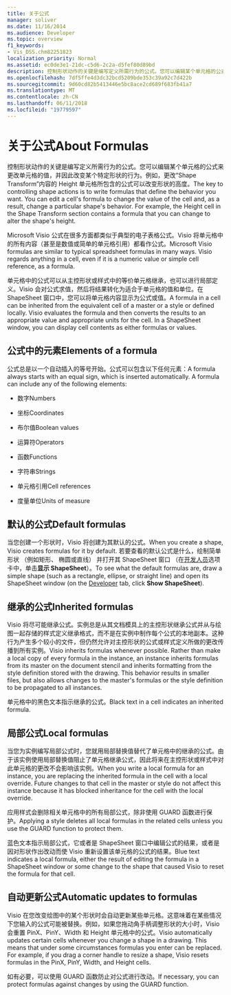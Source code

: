 ```yaml
---
title: 关于公式
manager: soliver
ms.date: 11/16/2014
ms.audience: Developer
ms.topic: overview
f1_keywords:
- Vis_DSS.chm82251823
localization_priority: Normal
ms.assetid: ec0de3e1-21dc-c5d6-2c2a-d5fef80d89bd
description: 控制形状动作的关键是编写定义所需行为的公式。您可以编辑某个单元格的公式来更改单元格的值，并因此改变某个特定形状的行为。例如，更改“Shape Transform”内容的 Height 单元格所包含的公式可以改变形状的高度。
ms.openlocfilehash: 7df5ffe4d3dc32bcd5209bde353c39a92c7d422b
ms.sourcegitcommit: 9d60cd82b5413446e5bc8ace2cd689f683fb41a7
ms.translationtype: MT
ms.contentlocale: zh-CN
ms.lasthandoff: 06/11/2018
ms.locfileid: "19779597"
---
```

# <a name="about-formulas"></a><span data-ttu-id="8e228-105">关于公式</span><span class="sxs-lookup"><span data-stu-id="8e228-105">About Formulas</span></span>

<span data-ttu-id="8e228-p102">控制形状动作的关键是编写定义所需行为的公式。您可以编辑某个单元格的公式来更改单元格的值，并因此改变某个特定形状的行为。例如，更改“Shape Transform”内容的 Height 单元格所包含的公式可以改变形状的高度。</span><span class="sxs-lookup"><span data-stu-id="8e228-p102">The key to controlling shape actions is to write formulas that define the behavior you want. You can edit a cell's formula to change the value of the cell and, as a result, change a particular shape's behavior. For example, the Height cell in the Shape Transform section contains a formula that you can change to alter the shape's height.</span></span>
  
<span data-ttu-id="8e228-p103">Microsoft Visio 公式在很多方面都类似于典型的电子表格公式。Visio 将单元格中的所有内容（甚至是数值或简单的单元格引用）都看作公式。</span><span class="sxs-lookup"><span data-stu-id="8e228-p103">Microsoft Visio formulas are similar to typical spreadsheet formulas in many ways. Visio regards anything in a cell, even if it is a numeric value or simple cell reference, as a formula.</span></span>
  
<span data-ttu-id="8e228-p104">单元格中的公式可以从主控形状或样式中的等价单元格继承，也可以进行局部定义。Visio 会对公式求值，然后将结果转化为适合于单元格的值和单位。在 ShapeSheet 窗口中，您可以将单元格内容显示为公式或值。</span><span class="sxs-lookup"><span data-stu-id="8e228-p104">A formula in a cell can be inherited from the equivalent cell of a master or a style or defined locally. Visio evaluates the formula and then converts the results to an appropriate value and appropriate units for the cell. In a ShapeSheet window, you can display cell contents as either formulas or values.</span></span>
  
## <a name="elements-of-a-formula"></a><span data-ttu-id="8e228-114">公式中的元素</span><span class="sxs-lookup"><span data-stu-id="8e228-114">Elements of a formula</span></span>

<span data-ttu-id="8e228-p105">公式总是以一个自动插入的等号开始。公式可以包含以下任何元素：</span><span class="sxs-lookup"><span data-stu-id="8e228-p105">A formula always starts with an equal sign, which is inserted automatically. A formula can include any of the following elements:</span></span>
  
- <span data-ttu-id="8e228-117">数字</span><span class="sxs-lookup"><span data-stu-id="8e228-117">Numbers</span></span>
    
- <span data-ttu-id="8e228-118">坐标</span><span class="sxs-lookup"><span data-stu-id="8e228-118">Coordinates</span></span>
    
- <span data-ttu-id="8e228-119">布尔值</span><span class="sxs-lookup"><span data-stu-id="8e228-119">Boolean values</span></span>
    
- <span data-ttu-id="8e228-120">运算符</span><span class="sxs-lookup"><span data-stu-id="8e228-120">Operators</span></span>
    
- <span data-ttu-id="8e228-121">函数</span><span class="sxs-lookup"><span data-stu-id="8e228-121">Functions</span></span>
    
- <span data-ttu-id="8e228-122">字符串</span><span class="sxs-lookup"><span data-stu-id="8e228-122">Strings</span></span>
    
- <span data-ttu-id="8e228-123">单元格引用</span><span class="sxs-lookup"><span data-stu-id="8e228-123">Cell references</span></span>
    
- <span data-ttu-id="8e228-124">度量单位</span><span class="sxs-lookup"><span data-stu-id="8e228-124">Units of measure</span></span>
    
## <a name="default-formulas"></a><span data-ttu-id="8e228-125">默认的公式</span><span class="sxs-lookup"><span data-stu-id="8e228-125">Default formulas</span></span>

<span data-ttu-id="8e228-126">当您创建一个形状时，Visio 将创建为其默认的公式。</span><span class="sxs-lookup"><span data-stu-id="8e228-126">When you create a shape, Visio creates formulas for it by default.</span></span> <span data-ttu-id="8e228-127">若要查看的默认公式是什么，绘制简单形状 （例如矩形、 椭圆或直线） 并打开其 ShapeSheet 窗口 （在[开发人员](run-in-developer-mode-display-the-developer-tab.md)选项卡中，单击**显示 ShapeSheet**）。</span><span class="sxs-lookup"><span data-stu-id="8e228-127">To see what the default formulas are, draw a simple shape (such as a rectangle, ellipse, or straight line) and open its ShapeSheet window (on the [Developer](run-in-developer-mode-display-the-developer-tab.md) tab, click **Show ShapeSheet**).</span></span>
  
## <a name="inherited-formulas"></a><span data-ttu-id="8e228-128">继承的公式</span><span class="sxs-lookup"><span data-stu-id="8e228-128">Inherited formulas</span></span>

<span data-ttu-id="8e228-p107">Visio 将尽可能继承公式。实例总是从其文档模具上的主控形状继承公式并从与绘图一起存储的样式定义继承格式，而不是在实例中制作每个公式的本地副本。这种行为产生多个较小的文件，但仍然允许对主控形状的公式或样式定义所做的更改传播到所有实例。</span><span class="sxs-lookup"><span data-stu-id="8e228-p107">Visio inherits formulas whenever possible. Rather than make a local copy of every formula in the instance, an instance inherits formulas from its master on the document stencil and inherits formatting from the style definition stored with the drawing. This behavior results in smaller files, but also allows changes to the master's formulas or the style definition to be propagated to all instances.</span></span>
  
<span data-ttu-id="8e228-132">单元格中的黑色文本指示继承的公式。</span><span class="sxs-lookup"><span data-stu-id="8e228-132">Black text in a cell indicates an inherited formula.</span></span>
  
## <a name="local-formulas"></a><span data-ttu-id="8e228-133">局部公式</span><span class="sxs-lookup"><span data-stu-id="8e228-133">Local formulas</span></span>

<span data-ttu-id="8e228-p108">当您为实例编写局部公式时，您就用局部替换值替代了单元格中的继承的公式。由于该实例使用局部替换值阻止了单元格继承公式，因此将来在主控形状或样式中对此单元格的更改不会影响该实例。</span><span class="sxs-lookup"><span data-stu-id="8e228-p108">When you write a local formula for an instance, you are replacing the inherited formula in the cell with a local override. Future changes to that cell in the master or style do not affect this instance because it has blocked inheritance for the cell with the local override.</span></span>
  
<span data-ttu-id="8e228-136">应用样式会删除相关单元格中的所有局部公式，除非使用 GUARD 函数进行保护。</span><span class="sxs-lookup"><span data-stu-id="8e228-136">Applying a style deletes all local formulas in the related cells unless you use the GUARD function to protect them.</span></span>
  
<span data-ttu-id="8e228-137">蓝色文本指示局部公式，它或者是 ShapeSheet 窗口中编辑公式的结果，或者是因对形状作出改动而使 Visio 重新设置该单元格的公式的结果。</span><span class="sxs-lookup"><span data-stu-id="8e228-137">Blue text indicates a local formula, either the result of editing the formula in a ShapeSheet window or some change to the shape that caused Visio to reset the formula for that cell.</span></span>
  
## <a name="automatic-updates-to-formulas"></a><span data-ttu-id="8e228-138">自动更新公式</span><span class="sxs-lookup"><span data-stu-id="8e228-138">Automatic updates to formulas</span></span>

 <span data-ttu-id="8e228-p109">Visio 在您改变绘图中的某个形状时会自动更新某些单元格。这意味着在某些情况下您输入的公式可能被替换。例如，如果您拖动角手柄调整形状的大小时，Visio 会重置 PinX、PinY、Width 和 Height 单元格中的公式。</span><span class="sxs-lookup"><span data-stu-id="8e228-p109">Visio automatically updates certain cells whenever you change a shape in a drawing. This means that under some circumstances formulas you enter can be replaced. For example, if you drag a corner handle to resize a shape, Visio resets formulas in the PinX, PinY, Width, and Height cells.</span></span> 
  
<span data-ttu-id="8e228-142">如有必要，可以使用 GUARD 函数防止对公式进行改动。</span><span class="sxs-lookup"><span data-stu-id="8e228-142">If necessary, you can protect formulas against changes by using the GUARD function.</span></span>
  

